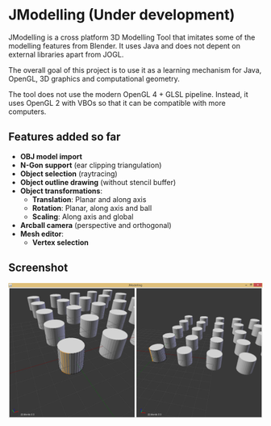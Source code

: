 # JModelling (Under development)
JModelling is a cross platform 3D Modelling Tool that imitates some of the modelling features from Blender. It uses Java and does not depent on external libraries apart from JOGL.

The overall goal of this project is to use it as a learning mechanism for Java, OpenGL, 3D graphics and computational geometry.

The tool does not use the modern OpenGL 4 + GLSL pipeline. Instead, it uses OpenGL 2 with VBOs so that it can be compatible with more computers.

## Features added so far
* **OBJ model import**
* **N-Gon support** (ear clipping triangulation)
* **Object selection** (raytracing)
* **Object outline drawing** (without stencil buffer)
* **Object transformations**:
  * **Translation**: Planar and along axis
  * **Rotation**: Planar, along axis and ball
  * **Scaling**: Along axis and global
* **Arcball camera** (perspective and orthogonal)
* **Mesh editor**:
  * **Vertex selection**

## Screenshot
<p align="center">
  <img src="res/Screenshot.png">
</p>
